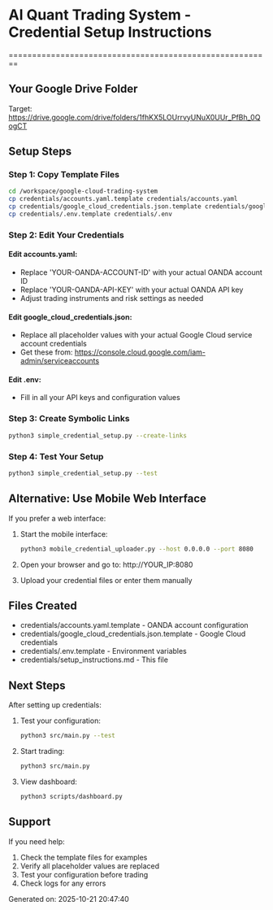 # AI Quant Trading System - Credential Setup Instructions
========================================================

## Your Google Drive Folder
Target: https://drive.google.com/drive/folders/1fhKX5LOUrrvyUNuX0UUr_PfBh_0QogCT

## Setup Steps

### Step 1: Copy Template Files
```bash
cd /workspace/google-cloud-trading-system
cp credentials/accounts.yaml.template credentials/accounts.yaml
cp credentials/google_cloud_credentials.json.template credentials/google_cloud_credentials.json
cp credentials/.env.template credentials/.env
```

### Step 2: Edit Your Credentials

#### Edit accounts.yaml:
- Replace 'YOUR-OANDA-ACCOUNT-ID' with your actual OANDA account ID
- Replace 'YOUR-OANDA-API-KEY' with your actual OANDA API key
- Adjust trading instruments and risk settings as needed

#### Edit google_cloud_credentials.json:
- Replace all placeholder values with your actual Google Cloud service account credentials
- Get these from: https://console.cloud.google.com/iam-admin/serviceaccounts

#### Edit .env:
- Fill in all your API keys and configuration values

### Step 3: Create Symbolic Links
```bash
python3 simple_credential_setup.py --create-links
```

### Step 4: Test Your Setup
```bash
python3 simple_credential_setup.py --test
```

## Alternative: Use Mobile Web Interface

If you prefer a web interface:

1. Start the mobile interface:
   ```bash
   python3 mobile_credential_uploader.py --host 0.0.0.0 --port 8080
   ```

2. Open your browser and go to: http://YOUR_IP:8080

3. Upload your credential files or enter them manually

## Files Created

- credentials/accounts.yaml.template - OANDA account configuration
- credentials/google_cloud_credentials.json.template - Google Cloud credentials
- credentials/.env.template - Environment variables
- credentials/setup_instructions.md - This file

## Next Steps

After setting up credentials:

1. Test your configuration:
   ```bash
   python3 src/main.py --test
   ```

2. Start trading:
   ```bash
   python3 src/main.py
   ```

3. View dashboard:
   ```bash
   python3 scripts/dashboard.py
   ```

## Support

If you need help:
1. Check the template files for examples
2. Verify all placeholder values are replaced
3. Test your configuration before trading
4. Check logs for any errors

Generated on: 2025-10-21 20:47:40
